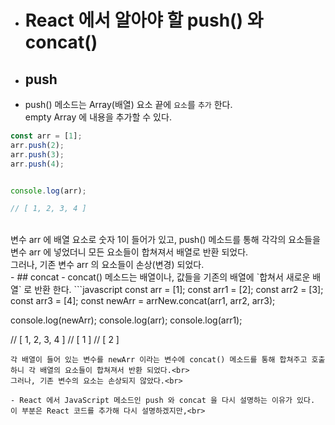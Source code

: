   - # React 에서 알아야 할 push() 와 concat()
  
  - ## push
   - push() 메소드는 Array(배열) 요소 끝에 `요소`를 `추가` 한다.<br>
empty Array 에 내용을 추가할 수 있다.

```javascript
const arr = [1];
arr.push(2);
arr.push(3);
arr.push(4);


console.log(arr);

// [ 1, 2, 3, 4 ]
```
<br>
변수 arr 에 배열 요소로 숫자 1이 들어가 있고, push() 메소드를 통해 각각의 요소들을 변수 arr 에 넣었더니 모든 요소들이 합쳐져서 배열로 반환 되었다.<br>
그러나, 기존 변수 arr 의 요소들이 손상(변경) 되었다.<br>
- ## concat
  - concat() 메소드는 배열이나, 값들을 기존의 배열에 `합쳐서 새로운 배열` 로 반환 한다.
```javascript
const arr = [1];
const arr1 = [2];
const arr2 = [3];
const arr3 = [4];
const newArr = arrNew.concat(arr1, arr2, arr3);

console.log(newArr);
console.log(arr);
console.log(arr1);

// [ 1, 2, 3, 4 ]
// [ 1 ]
// [ 2 ]
```
각 배열이 들어 있는 변수를 newArr 이라는 변수에 concat() 메소드를 통해 합쳐주고 호출하니 각 배열의 요소들이 합쳐져서 반환 되었다.<br>
그러나, 기존 변수의 요소는 손상되지 않았다.<br>

- React 에서 JavaScript 메소드인 push 와 concat 을 다시 설명하는 이유가 있다. 이 부분은 React 코드를 추가해 다시 설명하겠지만,<br>

      
